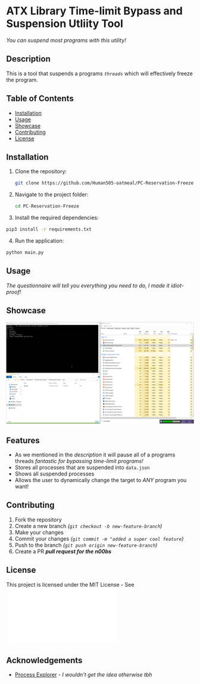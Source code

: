 # ATX Library Time-limit Bypass and Suspension Utliity Tool
*You can suspend most programs with this utility!*

## Description
This is a tool that suspends a programs *`threads`* which will effectively freeze the program. 

## Table of Contents
- [Installation](#installation)
- [Usage](#usage)
- [Showcase](#showcase)
- [Contributing](#contributing)
- [License](#license)

## Installation
1. Clone the repository:
   ```bash
   git clone https://github.com/Human505-oatmeal/PC-Reservation-Freeze.git
   ```
2. Navigate to the project folder:
   ```bash
   cd PC-Reservation-Freeze
   ```
3. Install the required dependencies:
  ```bash
  pip3 install -r requirements.txt
```
4. Run the application:
  ```bash
  python main.py
```

## Usage
*The questionnaire will tell you everything you need to do, I made it idiot-proof!*

## Showcase
![](PC-Reservation-Freeze/assets/program_showcase.gif)

## Features
- As we mentioned in the *description* it will pause all of a programs threads *fantastic for bypassing time-limit programs!*
- Stores all processes that are suspended into `data.json`
- Shows all suspended processes
- Allows the user to dynamically change the target to *ANY* program you want!

## Contributing
1. Fork the repository
2. Create a new branch *(`git checkout -b new-feature-branch`)*
3. Make your changes
4. Commit your changes *(`git commit -m "added a super cool feature`)*
5. Push to the branch *(`git push origin new-feature-branch`)*
6. Create a PR ***pull request for the n00bs***

## License
This project is licensed under the MIT License - See ![LICENSE](LICENSE.md)

## Acknowledgements
- [Process Explorer](https://learn.microsoft.com/en-us/sysinternals/downloads/process-explorer) - *I wouldn't get the idea otherwise tbh*
